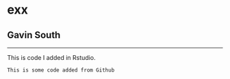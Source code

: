 # exx

## Gavin South
 
---

This is code I added in Rstudio.

```
This is some code added from Github
```
